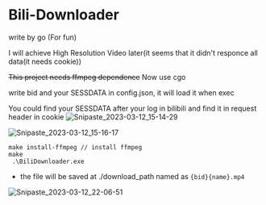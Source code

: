 # Bili-Downloader

write by go (For fun)

I will achieve High Resolution Video later(it seems that it didn't responce all data(it needs cookie))

~~This project needs ffmpeg dependence~~
Now use cgo

write bid and your SESSDATA in config.json, it will load it when exec

You could find your SESSDATA after your log in bilibili and find it in request header in cookie 
![Snipaste_2023-03-12_15-14-29](https://user-images.githubusercontent.com/67376942/224530080-f1d37a74-3cba-433a-8ef4-259755f1b550.png)

![Snipaste_2023-03-12_15-16-17](https://user-images.githubusercontent.com/67376942/224530152-766a2f6d-6d0a-48c8-8d00-d66037385df1.png)

```
make install-ffmpeg // install ffmpeg
make
 .\BiliDownloader.exe
```

- the file will be saved at ./download_path named as `{bid}{name}.mp4`

![Snipaste_2023-03-12_22-06-51](https://user-images.githubusercontent.com/67376942/224549903-155a47a7-d9d3-44cd-955d-50616fa64df9.png)


